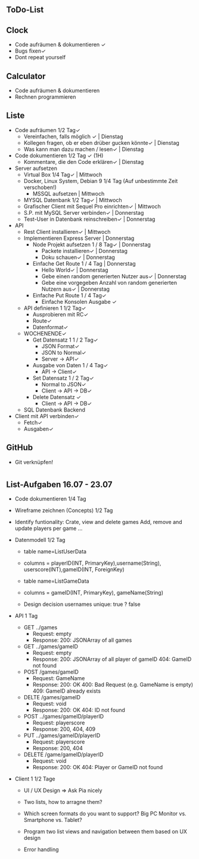 ## ToDo-List


## Clock
- Code aufräumen & dokumentieren ✓
- Bugs fixen✓
- Dont repeat yourself

## Calculator
- Code aufräumen & dokumentieren
- Rechnen programmieren

## Liste
- Code aufräumen 1/2 Tag✓
    - Vereinfachen, falls möglich ✓ | Dienstag
    - Kollegen fragen, ob er eben drüber gucken könnte✓ | Dienstag
    + Was kann man dazu machen / lesen✓ | Dienstag
- Code dokumentieren 1/2 Tag ✓ (1H)
    - Kommentare, die den Code erklären✓ | Dienstag
- Server aufsetzen 
    - Virtual Box 1/4 Tag✓ | Mittwoch
    - Docker, Linux System, Debian 9 1/4 Tag (Auf unbestimmte Zeit verschoben!)
        - MSSQL aufsetzen | Mittwoch
    - MYSQL Datenbank 1/2 Tag✓ | Mittwoch
    - Grafischer Client mit Sequel Pro einrichten✓ | Mittwoch
    - S.P. mit MySQL Server verbinden✓ | Donnerstag
    - Test-User in Datenbank reinschreiben✓ | Donnerstag
- API
    - Rest Client installieren✓ | Mittwoch
    - Implementieren Express Server  | Donnerstag
        - Node Projekt aufsetzen 1 / 8 Tag✓ | Donnerstag
            - Packete installieren✓ | Donnerstag
            - Doku schauen✓ | Donnerstag
        - Einfache Get Route 1 / 4 Tag | Donnerstag
            - Hello World✓ | Donnerstag
            - Gebe einen random generierten Nutzer aus✓ | Donnerstag
            - Gebe eine vorgegeben Anzahl von random generierten Nutzern aus✓ | Donnerstag
        - Einfache Put Route 1 / 4 Tag✓
            - Einfache Konsolen Ausgabe ✓
    - API definieren 1 1/2 Tag✓
        + Ausprobieren mit RC✓
        - Route✓
        - Datenformat✓
    - WOCHENENDE✓
        - Get Datensatz 1 1 / 2 Tag✓
            - JSON Format✓
            - JSON to Normal✓
            - Server -> API✓
        - Ausgabe von Daten 1 / 4 Tag✓
            - API -> Client✓
        - Set Datensatz 1 / 2 Tag✓
            - Normal to JSON✓
            - Client -> API -> DB✓
        - Delete Datensatz ✓
            - Client -> API -> DB✓
    - SQL Datenbank Backend
- Client mit API verbinden✓
    - Fetch✓
    - Ausgaben✓




## GitHub
- Git verknüpfen!

#
## List-Aufgaben 16.07 - 23.07

-   Code dokumentieren 1/4 Tag

-   Wireframe zeichnen (Concepts) 1/2 Tag
  - Identify funtionality: Crate, view and delete games
                           Add, remove and update players per game
                            ...

-   Datenmodell 1/2 Tag
    - table  name=ListUserData
    - columns = playerID(INT, PrimaryKey),username(String), userscore(INT),gameID(INT, ForeignKey)

    - table name=ListGameData
    - columns = gameID(INT, PrimaryKey), gameName(String)       

    - Design decision usernames unique: true ? false

- API 1 Tag
    - GET ../games 
        - Request: empty
        - Response: 200: JSONArray of all games                    
    - GET ../games/gameID
        - Request: empty
        - Response: 200: JSONArray of all player of gameID
                    404: GameID not found
    - POST /games/gameID
        - Request: GameName
        - Response: 200: OK
                    400: Bad Request (e.g. GameName is empty)
                    409: GameID  already exists
    - DELTE /games/gameID
        - Request: void
        - Response: 200: OK
                    404: ID not found
    - POST ../games/gameID/playerID
        - Request: playerscore
        - Response: 200, 404, 409
    - PUT ../games/gameID/playerID
        - Request: playerscore
        - Response: 200, 404
    - DELETE /game/gameID/playerID
        - Request: void
        - Response: 200: OK
                    404: Player or GameID not found

- Client 1 1/2 Tage
    - UI / UX Design => Ask Pia nicely
     - Two lists, how to arragne them?
     - Which screen formats do you want to support? Big PC Monitor vs. Smartphone vs. Tablet?
      
    - Program two list views and navigation between them based on UX design 
    - Error handling


    